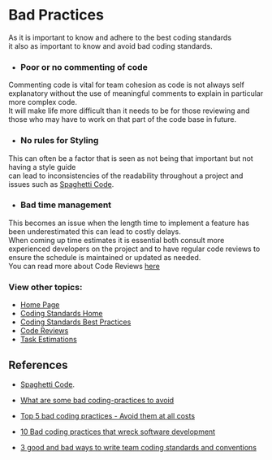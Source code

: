 # Bad Practices
As it is important to know and adhere to the best coding standards  
it also as important to know and avoid bad coding standards.

- ### Poor or no commenting of code
Commenting code is vital for team cohesion as code is not always self explanatory without the use of meaningful comments to explain in particular more complex code.  
It will make life more difficult than it needs to be for those reviewing and those who may have to work on that part of the code base in future.

- ### No rules for Styling
This can often be a factor that is seen as not being that important but not having a style guide  
can lead to inconsistencies of the readability throughout a project and issues such as [Spaghetti Code](https://www.bmc.com/blogs/spaghetti-code/#:~:text=Spaghetti%20code%20is%20a%20pejorative,your%20code%20to%20be%20less).

- ### Bad time management
This becomes an issue when the length time to implement a feature has been underestimated this can lead to costly delays.  
When coming up time estimates it is essential both consult more experienced developers on the project and to have regular code reviews to ensure the schedule is maintained or updated as needed.  
You can read more about Code Reviews [here](../CodeReview/code-review-content.md)

### View other topics: 
* [Home Page](../README.md)
* [Coding Standards Home](coding-standards-content.md)
* [Coding Standards Best Practices](CodingStandardsBestPractice.md)
* [Code Reviews](../CodeReview/code-review-content.md)
* [Task Estimations](../TaskEstimation/TaskEstimation.md)


## References
- [Spaghetti Code](https://www.bmc.com/blogs/spaghetti-code/#:~:text=Spaghetti%20code%20is%20a%20pejorative,your%20code%20to%20be%20less).

- [What are some bad coding-practices to avoid](https://searchsoftwarequality.techtarget.com/answer/What-are-some-bad-coding-practices-to-avoid)

- [Top 5 bad coding practices - Avoid them at all costs](https://dev.to/blarzhernandez/top-5-bad-coding-practices-avoid-them-to-all-costs-2ab3)
- [10 Bad coding practices that wreck software development](https://www.cio.com/article/2448952/10-bad-coding-practices-that-wreck-software-development-projects.html)

- [3 good and bad ways to write team coding standards and conventions](https://philippe.bourgau.net/3-good-and-bad-ways-to-write-team-coding-standards-and-conventions/)
